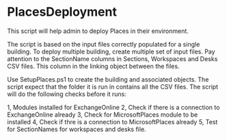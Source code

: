 # PlacesDeployment

This script will help admin to deploy Places in their environment.
<!--
This document focuses on a single building and all objects associated with it.
-->

The script is based on the input files correctly populated for a single building. To deploy multiple building, create multiple set of input files.
Pay attention to the SectionName columns in Sections, Workspaces and Desks CSV files. This column in the linking object between the files.

Use SetupPlaces.ps1 to create the building and associated objects.
The script expect that the folder it is run in contains all the CSV files.
The script will do the following checks before it runs:

1, Modules installed for ExchangeOnline
2, Check if there is a connection to ExchangeOnline already
3, Check for MicrosoftPlaces module to be installed
4, Check if thre is a connection to MicrosoftPlaces already
5, Test for SectionNames for workspaces and desks file.